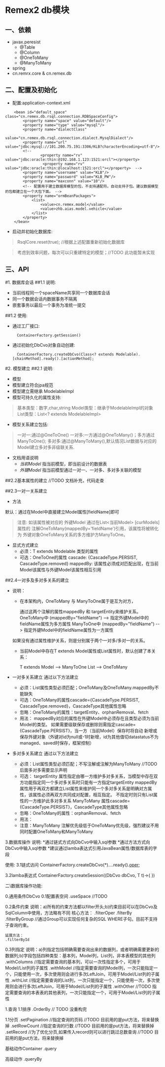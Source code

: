 Remex2 db模块
============


一、依赖
------------
* javax.peresist
    * @Table
    * @Column
    * @OneToMany
    * @ManyToMany
* spring
* cn.remrx.core & cn.remex.db

二、配置及初始化
-------------
* 配置:application-context.xml
```
    <bean id="default_space" class="cn.remex.db.rsql.connection.RDBSpaceConfig">
        <property name="space" value="default"/>
        <property name="type" value="mysql"/>
        <property name="dialectClass"
                  value="cn.remex.db.rsql.connection.dialect.MysqlDialect"/>
        <property name="url" value="jdbc:mysql://101.200.75.191:3306/KLB?characterEncoding=utf-8"/>
        <!--
                <property name="rv" 		value="jdbc:oracle:thin:@192.168.1.123:1521:orcl"></property>
                 <property name="rv" 		value="jdbc:oracle:thin:@localhost:1521:orcl"></property>  -->
        <property name="username" value="KLB"/>
        <property name="password" value="KLB_PW"/>
        <property name="maxconn" value="10"/>
        <!-- 配置用于建立数据库模型的包，不支持通配符。自动支持子包。建议数据模型的包都建立在一个大包下面。 -->
        <property name="ormBeanPackages">
            <list>
                <value>cn.remex.model</value>
                <value>zhb.aias.model.vehicle</value>
            </list>
        </property>
    </bean>
```
* 启动并初始化数据库:
>RsqlCore.reset(true); //根据上述配置重新初始化数据库

>考虑到效率问题，每次可以只重建特定的模型；//TODO 此功能暂未实现

三、API
--------------
#1. 数据库会话
##1.1 说明:
* 当前线程同一个spaceName共享同一个数据库会话
* 同一个数据会话内数据事务不隔离
* 嵌套事务以最后一个事务为准统一提交

##1.2 使用:
* 通过工厂接口:
		
		ContainerFactory.getSession()
* 通过初始化DbCvo对象自动创建:
		
		ContainerFactory.createDbCvo(Class<? extends Modelable).[chainMethod].ready().[actionMethod];

#2. 模型建立
##2.1 说明:
* 模型
* 模型建立符合jpa规范
* 模型建立需继承 ModelableImpl
* 模型可持久化的属性支持:
> 基本类型：数字,char,string
> Model类型：继承于ModelableImpl的对象
> List类型：List<? extends ModelableImpl>
* 模型关系建立包括:
> 一对一:通过@OneToOne()
> 一对多:一方通过@OneToMany()；多方通过ManyToOne();
> 多对多:通过@ManyToMany(),默认情况List数据与对应的Model建立多对多非级联关系.
* 文档用语说明
	* _当前Model_ 指当前模型，即当前设计的数据表
	* _外键Model_ 指当前模型通过一对一、一对多、多对多关联的模型

##2.2基本属性的建立
//TODO 文档补充，代码走查

##2.3一对一关系建立
* 方法

默认：通过在Model中直接建立Model属性[fieldName]即可
>注意:
如该属性被对应的 外键Model 通过在List<当前Model> [curModels] 属性的
注解OneToMany(mappedBy='fieldName')引用，该属性将被转化为 外键对象OneToMany关系的多方维护方ManyToOne。

* 显式方式建立
    * 必须：T extends Modelable 类型的属性
    * 可选：OneToOne的属性
        cascade: {CascadeType.PERSIST, CascadeType.removed}
        mappedBy: 该属性必须成对匹配出现，在当前Model该属性与外键Model该属性相互引用

##2.4一对多及多对多关系的建立
* 说明：
    * 在本架构内，OneToMany 与 ManyToOne属于是互为对方，
        
        通过这两个注解的属性mappedBy 和 targetEntity来维护关系。
    OneToMany中
        (mappedBy="fieldName")  -->    指定外键Model中的fieldName属性为多方属性
    ManyToOne中
        (mappedBy="fieldName")  -->    指定外键Model中的fieldName属性为一方属性

    如果没有通过属性维护关系，则是分别属于两个一对多/多对一的关系。

    * 当前Model中存在T extends Model属性或List<T extends Modelable>属性时，默认创建了本关系：
        
        T extends Model             -->  ManyToOne
        List<T extends Modelable>   -->  OneToMany

* 一对多关系建立
  通过以下方法建立
    * 必须：List<T extends Modelable>属性类型必须匹配；OneToMany及OneToMany.mappedBy不能缺失
    * 可选：OneToMany的属性cascade={CascadeType.PERSIST, CascadeType.removed}，CascadeType其他属性忽略
    * 忽略：OneToMany的属性：targetEntity、orphanRemoval、fetch
    * 用法：
    mappedBy对应的属性在外键Model中必须存在且类型必须为当前Model的类型。
    如果需要级联保存或删除则需指定cascade={CascadeType.PERSIST}，当一方（当前Model）保存时将自动
    新增或保存外键对象（外键对id为null或-1时新增，id为其他值切datastatus不为managed、saved时保存，框架控制）

* 多对多关系建立
  通过以下方法建立
    * 必须：List<T extends Modelable>属性类型必须匹配；不写注解或注解为ManyToMany //TODO 后面多对多需要显示声明
    * 可选：
    targetEntity 属性指定由哪一方维护多对多关系，当模型中存在双方功能指定同一个多对多关系时只能有一方指定targetEntity
    mappedBy
        属性用于再双方都建立List属性来维护同一个多对多关系是明确对方属性，该属性必须再双方共同成对配置，相互指定。
        不指定时则只有List属性的一方维护此多对多关系
    ManyToMany 属性cascade={CascadeType.PERSIST}，CascadeType其他属性忽略
    * 忽略：OneToMany的属性：orphanRemoval、fetch
    * 用法：
    * 注意：ManyToMany 注解优先级低于OneToMany优先级，强烈建议不用同时配置OneToMany和ManyToMany


3.数据库操作
说明:
*通过链式方式向DbCvo中输入sql参数
*通过方法方式向DbCvo中输入sql参数
*建议通过lamba表达式引用JavaBean属性/数据库表的字段

使用:
3.1链式访问
ContainerFactory.createDbCvo(*)....ready().[oper]();


3.2lamba表达式
ContainerFactory.createSession((DbCvo<T extends Modelable> dbCvo, T t)->{
})

二\数据库操作功能:

0.通用条件DbCvo
  0.1配置表空间
    .useSpace //TODO

  0.2条件约束
  说明：a)所有的约束方法都以filter开头;b)约束目前可以在DbCvo及SqlColumn中使用，方法略有不同
    核心方法：
    .filterOper
    .filterBy
    .filterByGroup //通过Group可以实现任何复杂的SQL WHERE子句。目前不支持子查询约束。

    延展方法：
    .filterById

  0.3列指定
  说明：a)列指定包括明确需要查询出来的数据列，或者明确需要更新的数据列;b)字段包括四种类型：基本列，Model列，List列，非本表模型的其他列
    .withColumns //指定需要查询的基本列，可以一次性指定多个，可用于Model/List列的子属性
    .withModel   //指定需要查询的Model列，一次只能指定一个，只能使用一次，多次使用则会进行多次LeftJoin，可用于Model/List列的子属性
    .withList    //指定需要查询的List列，一次只能指定一个，只能使用一次，多次使用则会进行多次LeftJoin，可用于Model/List列的子属性
    .withOther   //TODO 指定需要查询的本表表的其他表列，一次只能指定一个，可用于Model/List列的子属性

1.查询
  1.1排序
    .OrderBy // TODO 没重构完

  1.1分页
    .setPagination //指定查询的页码 //TODO 目前用的是put方法，将来替换掉
    .setRowCount   //指定查询的行数 //TODO 目前用的是put方法，将来替换掉
    .setRecord     //为了优化分页,如果传入record则可以进行跳过总数查询 //TODO 目前用的是put方法，将来替换掉

基础动作Container
    .query

高级动作
    .queryBy

